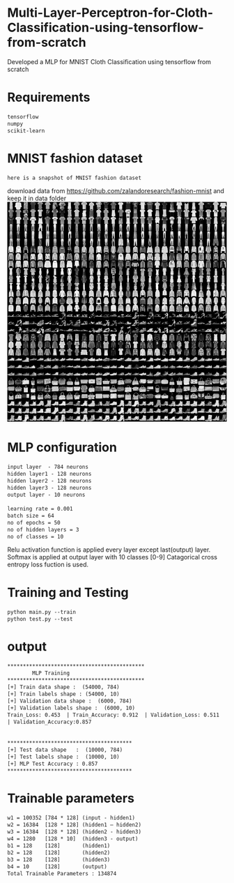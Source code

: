 # Multi-Layer-Perceptron-for-Cloth-Classification-using-tensorflow-from-scratch
Developed a MLP for MNIST Cloth Classification using tensorflow from scratch

# Requirements
    tensorflow
    numpy
    scikit-learn
# MNIST fashion dataset
    here is a snapshot of MNIST fashion dataset
download data from https://github.com/zalandoresearch/fashion-mnist and keep it in data folder
![](img/fashion-mnist-sprite.png)


# MLP configuration
    input layer  - 784 neurons
    hidden layer1 - 128 neurons
    hidden layer2 - 128 neurons
    hidden layer3 - 128 neurons
    output layer - 10 neurons
    
    learning rate = 0.001
    batch size = 64
    no of epochs = 50
    no of hidden layers = 3
    no of classes = 10
    
 Relu activation function is applied every layer except last(output) layer.
 Softmax is applied at output layer with 10 classes [0-9]
 Catagorical cross entropy loss fuction is used.

# Training and Testing
    python main.py --train
    python test.py --test
# output
    ********************************************
            MLP Training
    ********************************************
    [+] Train data shape :  (54000, 784)
    [+] Train labels shape : (54000, 10)
    [+] Validation data shape :  (6000, 784)
    [+] Validation labels shape :  (6000, 10)
    Train_Loss: 0.453  | Train_Accuracy: 0.912  | Validation_Loss: 0.511  | Validation_Accuracy:0.857


    ****************************************
    [+] Test data shape   :  (10000, 784)
    [+] Test labels shape :  (10000, 10)
    [+] MLP Test Accuracy : 0.857
    ****************************************
# Trainable parameters
    w1 = 100352 [784 * 128] (input - hidden1)
    w2 = 16384  [128 * 128] (hidden1 – hidden2)
    w3 = 16384  [128 * 128] (hidden2 - hidden3)
    w4 = 1280   [128 * 10]  (hidden3 - output)
    b1 = 128    [128]       (hidden1)
    b2 = 128    [128]       (hidden2)
    b3 = 128    [128]       (hidden3)
    b4 = 10     [128]       (output)
    Total Trainable Parameters : 134874
